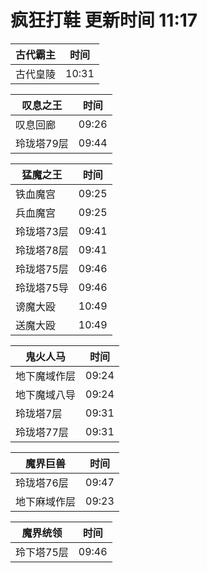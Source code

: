 # 疯狂打鞋 更新时间 11:17

| 古代霸主   | 时间    |
|--------|-------|
| 古代皇陵 | 10:31 |

| 叹息之王   | 时间    |
|--------|-------|
| 叹息回廊 | 09:26 |
| 玲珑塔79层 | 09:44 |

| 猛魔之王   | 时间    |
|--------|-------|
| 铁血魔宫 | 09:25 |
| 兵血魔宫 | 09:25 |
| 玲珑塔73层 | 09:41 |
| 玲珑塔78层 | 09:41 |
| 玲珑塔75层 | 09:46 |
| 玲珑塔75导 | 09:46 |
| 谤魔大殴 | 10:49 |
| 送魔大殴 | 10:49 |

| 鬼火人马   | 时间    |
|--------|-------|
| 地下魔域作层 | 09:24 |
| 地下魔域八导 | 09:24 |
| 玲珑塔7层 | 09:31 |
| 玲珑塔77层 | 09:31 |

| 魔界巨兽   | 时间    |
|--------|-------|
| 玲珑塔76层 | 09:47 |
| 地下麻域作层 | 09:23 |

| 魔界统领   | 时间    |
|--------|-------|
| 玲下塔75层 | 09:46 |